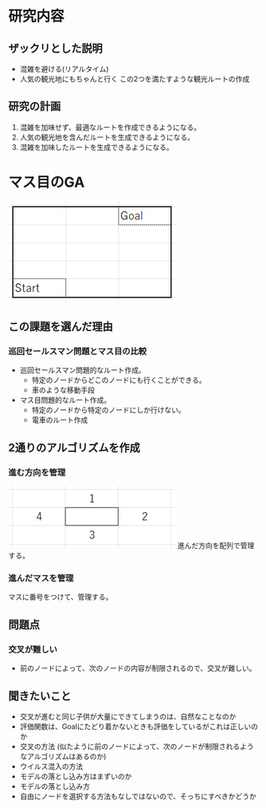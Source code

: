 # 研究内容
## ザックリとした説明
- 混雑を避ける(リアルタイム)
- 人気の観光地にもちゃんと行く
この2つを満たすような観光ルートの作成

## 研究の計画
1. 混雑を加味せず、最適なルートを作成できるようになる。
2. 人気の観光地を含んだルートを生成できるようになる。
3. 混雑を加味したルートを生成できるようになる。


# マス目のGA
![Alt text](image.png)
## この課題を選んだ理由
### 巡回セールスマン問題とマス目の比較
- 巡回セールスマン問題的なルート作成。
  - 特定のノードからどこのノードにも行くことができる。
  - 車のような移動手段
- マス目問題的なルート作成。
  - 特定のノードから特定のノードにしか行けない。
  - 電車のルート作成
  
## 2通りのアルゴリズムを作成
### 進む方向を管理
![Alt text](image-1.png)
進んだ方向を配列で管理する。

### 進んだマスを管理
マスに番号をつけて、管理する。

## 問題点
### 交叉が難しい
- 前のノードによって、次のノードの内容が制限されるので、交叉が難しい。


## 聞きたいこと
- 交叉が進むと同じ子供が大量にできてしまうのは、自然なことなのか
- 評価関数は、Goalにたどり着かないときも評価をしているがこれは正しいのか
- 交叉の方法 (似たように前のノードによって、次のノードが制限されるようなアルゴリズムはあるのか)
- ウイルス混入の方法
- モデルの落とし込み方はまずいのか
- モデルの落とし込み方
- 自由にノードを選択する方法もなしではないので、そっちにすべきかどうか